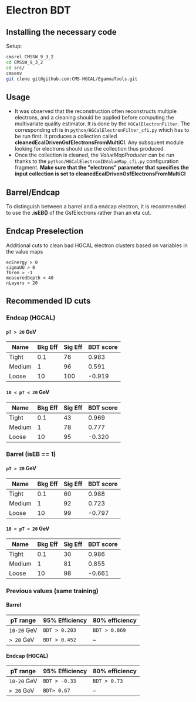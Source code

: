 # Electron BDT

## Installing the necessary code

Setup:
```Bash
cmsrel CMSSW_9_3_2
cd CMSSW_9_3_2
cd src/
cmsenv
git clone git@github.com:CMS-HGCAL/EgammaTools.git
```
## Usage
   * It was observed that the reconstruction often reconstructs multiple electrons, and a cleaning should be applied before computing the multivariate quality estimator. It is done by the `HGCalElectronFilter`. The corresponding cfi is in `python/HGCalElectronFilter_cfi.py` which has to be run first. It produces a collection called **cleanedEcalDrivenGsfElectronsFromMultiCl**. Any subsquent module looking for electrons should use the collection thus produced.
   * Once the collection is cleaned, the *ValueMapProducer* can be run thanks to the `python/HGCalElectronIDValueMap_cfi.py` configuration fragment. **Make sure that the "electrons" parameter that specifies the input collection is set to cleanedEcalDrivenGsfElectronsFromMultiCl**

## Barrel/Endcap
To distinguish between a barrel and a endcap electron, it is recommended to use the **.isEB()**  of the GsfElectrons rather than an eta cut.

## Endcap Preselection
Additional cuts to clean bad HGCAL electron clusters based on variables in the value maps
```
ecEnergy > 0
sigmaUU > 0
fbrem > -1
measuredDepth < 40
nLayers > 20
```
  
## Recommended ID cuts

### Endcap (HGCAL)
#### `pT > 20` GeV
Name | Bkg Eff | Sig Eff | BDT score
-----|---------|---------|----------
Tight | 0.1    | 76      | 0.983
Medium | 1     | 96      | 0.591
Loose | 10     | 100     | -0.919

#### `10 < pT < 20` GeV
Name | Bkg Eff | Sig Eff | BDT score
-----|---------|---------|----------
Tight | 0.1    | 43      | 0.969
Medium | 1     | 78      | 0.777
Loose | 10     | 95      | -0.320

### Barrel (isEB == 1)
#### `pT > 20` GeV
Name | Bkg Eff | Sig Eff | BDT score
-----|---------|---------|----------
Tight | 0.1 | 60 | 0.988
Medium | 1 | 92 | 0.723
Loose | 10 | 99 | -0.797

#### `10 < pT < 20` GeV
Name | Bkg Eff | Sig Eff | BDT score
-----|---------|---------|----------
Tight | 0.1    | 30      | 0.986
Medium| 1     | 81      |0.855
Loose | 10     | 98     | -0.661


### Previous values (same training)

#### Barrel
pT range | 95% Efficiency | 80% efficiency
-------- |---------|-----
`10-20` GeV | `BDT > 0.203` | `BDT > 0.869`
`> 20` GeV | `BDT > 0.452` | –

#### Endcap (HGCAL)
pT range | 95% Efficiency | 80% efficiency
-------- |---------|-----
`10-20` GeV | `BDT > -0.33` | `BDT > 0.73`
`> 20` GeV | `BDT> 0.67` | –



